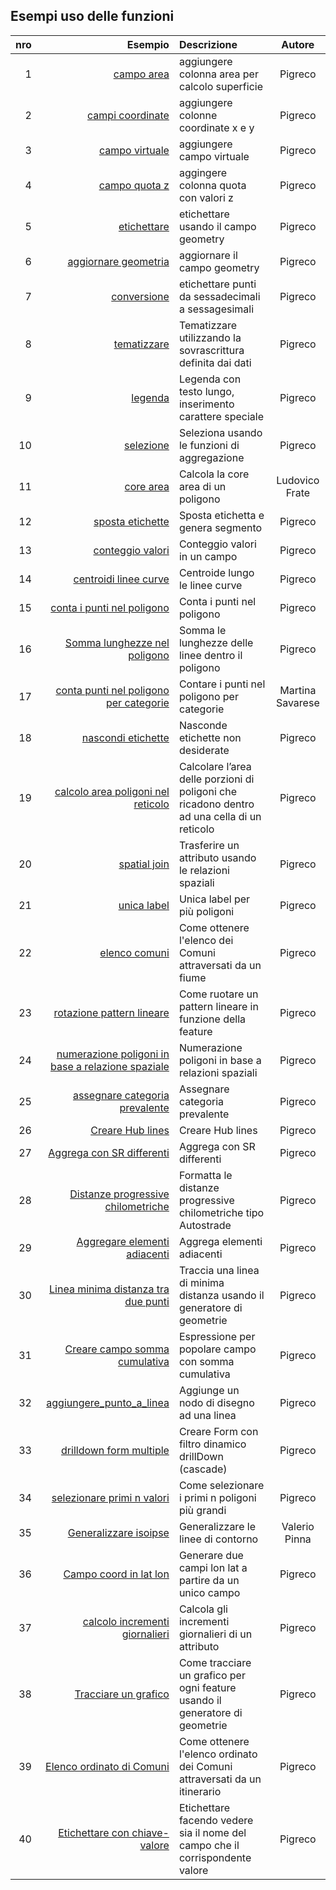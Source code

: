 ## Esempi uso delle funzioni

nro|Esempio|Descrizione|Autore
---:|------:|:----------|:------:
1|[campo area](./es/add_col_area.md)|aggiungere colonna area per calcolo superficie|Pigreco
2|[campi coordinate](./es/add_coord_xy.md)|aggiungere colonne coordinate x e y|Pigreco
3|[campo virtuale](./es/add_campo_virtuale.md)|aggiungere campo virtuale|Pigreco
4|[campo quota z](./es/add_col_z.md)|aggingere colonna quota con valori z|Pigreco
5|[etichettare](./es/etichette.md)|etichettare usando il campo geometry|Pigreco
6|[aggiornare geometria](./es/agg_geom.md)|aggiornare il campo geometry|Pigreco
7|[conversione](./es/conversione.md)|etichettare punti da sessadecimali a sessagesimali|Pigreco
8|[tematizzare](./es/tematizzare.md)|Tematizzare utilizzando la sovrascrittura definita dai dati|Pigreco
9|[legenda](./es/espressione_regolare.md)|Legenda con testo lungo, inserimento carattere speciale|Pigreco
10|[selezione](./es/select_with_aggregate.md)|Seleziona usando le funzioni di aggregazione|Pigreco
11|[core area](./es/core_area.md)|Calcola la core area di un poligono | Ludovico Frate
12|[sposta etichette](./es/sposta_etichetta_linea.md)|Sposta etichetta e genera segmento|Pigreco
13|[conteggio valori](./es/conteggio.md)|Conteggio valori in un campo|Pigreco
14|[centroidi linee curve](./es/centroid_linee.md)|Centroide lungo le linee curve|Pigreco
15|[conta i punti nel poligono](./es/conta_punti_in_poligono.md)|Conta i punti nel poligono|Pigreco
16|[Somma lunghezze nel poligono](./es/somma_lunghezze_nel_poligono.md)|Somma le lunghezze delle linee dentro il poligono|Pigreco
17|[conta punti nel poligono per categorie](./es/punti_in_poligoni_categorie.md)|Contare i punti nel poligono per categorie|Martina Savarese
18|[nascondi etichette](./es/nascondi_etichette.md)|Nasconde etichette non desiderate |Pigreco
19|[calcolo area poligoni nel reticolo](./es/calcolo_area_poligoni_reticolo.md)|Calcolare l’area delle porzioni di poligoni che ricadono dentro ad una cella di un reticolo|Pigreco
20|[spatial join](./es/spatial_join.md)|Trasferire un attributo usando le relazioni spaziali|Pigreco
21|[unica label](./es/unica_etichetta_più_poligoni.md)|Unica label per più poligoni|Pigreco
22|[elenco comuni](./es/elenco_comuni_attraversati_fiume.md)|Come ottenere l'elenco dei Comuni attraversati da un fiume|Pigreco
23|[rotazione pattern lineare](./es/rotazione_pattern.md)|Come ruotare un pattern lineare in funzione della feature|Pigreco
24|[numerazione poligoni in base a relazione spaziale](./es/numerazione_poligoni_rel_spaziale.md)|Numerazione poligoni in base a relazioni spaziali|Pigreco
25|[assegnare categoria prevalente](./es/assegnare_cat_prevalente.md)|Assegnare categoria prevalente|Pigreco
26|[Creare Hub lines](./es/hub_lines.md)|Creare Hub lines|Pigreco
27|[Aggrega con SR differenti](./es/aggregare_con_sr_differenti.md)|Aggrega con SR differenti|Pigreco
28|[Distanze progressive chilometriche](./es/distanze_progressive_chilometriche.md)|Formatta le distanze progressive chilometriche tipo Autostrade|Pigreco
29|[Aggregare elementi adiacenti](./es/aggregare_elementi_contigui.md)|Aggrega elementi adiacenti|Pigreco
30|[Linea minima distanza tra due punti](./es/linea_min_distanza.md)|Traccia una linea di minima distanza usando il generatore di geometrie|Pigreco
31|[Creare campo somma cumulativa](./es/add_campo_sum_cumulativo.md)|Espressione per popolare campo con somma cumulativa|Pigreco
32|[aggiungere_punto_a_linea](./es/aggiungere_punto_a_linea.md)|Aggiunge un nodo di disegno ad una linea|Pigreco
33|[drilldown form multiple](./es/drilldown_form_multiple.md)|Creare Form con filtro dinamico drillDown (cascade)|Pigreco
34|[selezionare primi n valori](./es/selezionare_primi_n_valori.md)|Come selezionare i primi n poligoni più grandi|Pigreco
35|[Generalizzare isoipse](./es/generalizzare_linee.md)|Generalizzare le linee di contorno|Valerio Pinna
36|[Campo coord in lat lon](./es/campo_coord_in_lat_lon.md)|Generare due campi lon lat a partire da un unico campo|Pigreco
37|[calcolo incrementi giornalieri](./es/calcolo_incrementi_giornalieri.md)|Calcola gli incrementi giornalieri di un attributo|Pigreco
38|[Tracciare un grafico](./es/tracciare_grafico_generatore_geometrie.md)|Come tracciare un grafico per ogni feature usando il generatore di geometrie|Pigreco
39|[Elenco ordinato di Comuni](./es/elenco_ordinato_comuni_attraversati.md)|Come ottenere l'elenco ordinato dei Comuni attraversati da un itinerario|Pigreco
40|[Etichettare con chiave-valore](./es/etichettare_chiave_valore.md)|Etichettare facendo vedere sia il nome del campo che il corrispondente valore|Pigreco